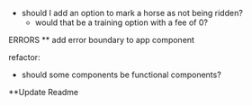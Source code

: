 - should I add an option to mark a horse as not being ridden?
    - would that be a training option with a fee of 0?

ERRORS
  ** add error boundary to app component

 refactor:
  - should some components be functional components?

**Update Readme